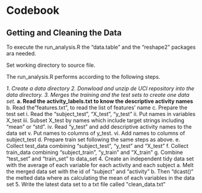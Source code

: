 Codebook
========
Getting and Cleaning the Data
-----------------------------

To execute the run_analysis.R the “data.table” and the “reshape2” packages ara needed.

Set working directory to source file.

The run_analysis.R performs according to the following steps.

*1. Create a data directory*
*2. Donwload and unzip de UCI repository into the data directory.*
*3. Merges the training and the test sets to create one data set.*
**a. Read the activity_labels.txt to know the descriptive activity names**
b. Read the”features.txt”, to read the list of features’ name
c. Prepare the test set
i. Read the “subject_test”, “X_test”, “y_test”
ii. Put names in variables X_test
iii. Subset X_test  by names which include target strings including “mean” or “std”.
iv. Read “y_test” and add descriptive activity names to the data set
v. Put names to columns of y_test.
vi. Add names to columns of subject_test
d. Prepare train set following the same steps as above.
e. Collect test_data combining “subject_test”, “y_test” and “X_test”
f. Collect train_data combining “subject_train”, “y_train” and “X_train”
g. Combine “test_set” and “train_set” to data_set
4. Create an independent tidy data set with the average of each variable for each activity and each subject
a. Melt the merged data set with the id of “subject” and “activity”
b. Then “dcast()“ the melted data where as calculating the mean of each variables in the data set
5. Write the latest data set to a txt file called "clean_data.txt” 

